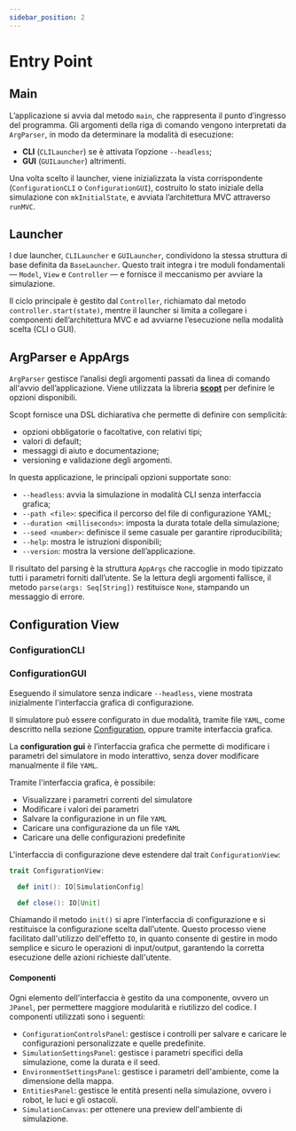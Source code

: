 ```yaml
---
sidebar_position: 2
---
```


# Entry Point

## Main

L’applicazione si avvia dal metodo `main`, che rappresenta il punto d’ingresso del programma.
Gli argomenti della riga di comando vengono interpretati da `ArgParser`, in modo da determinare la modalità di
esecuzione:

- **CLI** (`CLILauncher`) se è attivata l’opzione `--headless`;
- **GUI** (`GUILauncher`) altrimenti.

Una volta scelto il launcher, viene inizializzata la vista corrispondente (`ConfigurationCLI` o `ConfigurationGUI`),
costruito lo stato iniziale della simulazione con `mkInitialState`, e avviata l’architettura MVC attraverso `runMVC`.

## Launcher

I due launcher, `CLILauncher` e `GUILauncher`, condividono la stessa struttura di base definita da `BaseLauncher`.
Questo trait integra i tre moduli fondamentali — `Model`, `View` e `Controller` — e fornisce il meccanismo per avviare
la
simulazione.

Il ciclo principale è gestito dal `Controller`, richiamato dal metodo `controller.start(state)`, mentre il launcher si
limita a collegare i componenti dell’architettura MVC e ad avviarne l’esecuzione nella modalità scelta (CLI o GUI).

## ArgParser e AppArgs

`ArgParser` gestisce l’analisi degli argomenti passati da linea di comando all'avvio dell’applicazione.
Viene utilizzata la libreria [**scopt**](https://github.com/scopt/scopt) per definire le opzioni disponibili.

Scopt fornisce una DSL dichiarativa che permette di definire con semplicità:

- opzioni obbligatorie o facoltative, con relativi tipi;
- valori di default;
- messaggi di aiuto e documentazione;
- versioning e validazione degli argomenti.

In questa applicazione, le principali opzioni supportate sono:

- `--headless`: avvia la simulazione in modalità CLI senza interfaccia grafica;
- `--path <file>`: specifica il percorso del file di configurazione YAML;
- `--duration <milliseconds>`: imposta la durata totale della simulazione;
- `--seed <number>`: definisce il seme casuale per garantire riproducibilità;
- `--help`: mostra le istruzioni disponibili;
- `--version`: mostra la versione dell’applicazione.

Il risultato del parsing è la struttura `AppArgs` che raccoglie in modo tipizzato tutti i parametri forniti dall’utente.
Se la lettura degli argomenti fallisce, il metodo `parse(args: Seq[String])` restituisce `None`, stampando un messaggio
di errore.

## Configuration View

### ConfigurationCLI

### ConfigurationGUI

Eseguendo il simulatore senza indicare `--headless`, viene mostrata inizialmente l'interfaccia grafica di configurazione.

Il simulatore può essere configurato in due modalità, tramite file `YAML`, come descritto nella sezione [Configuration](06-configuration.md), oppure tramite interfaccia grafica.

La **configuration gui** è l’interfaccia grafica che permette di modificare i parametri del simulatore in modo interattivo, senza dover modificare manualmente il file `YAML`.

Tramite l'interfaccia grafica, è possibile:

- Visualizzare i parametri correnti del simulatore
- Modificare i valori dei parametri
- Salvare la configurazione in un file `YAML`
- Caricare una configurazione da un file `YAML`
- Caricare una delle configurazioni predefinite

L'interfaccia di configurazione deve estendere dal trait `ConfigurationView`:

```scala
trait ConfigurationView:

  def init(): IO[SimulationConfig]

  def close(): IO[Unit]
```

Chiamando il metodo `init()` si apre l'interfaccia di configurazione e si restituisce la configurazione scelta dall'utente.
Questo processo viene facilitato dall'utilizzo dell'effetto `IO`, in quanto consente di gestire in modo semplice e sicuro le operazioni di input/output, garantendo la corretta esecuzione delle azioni richieste dall'utente.

#### Componenti

Ogni elemento dell'interfaccia è gestito da una componente, ovvero un `JPanel`, per permettere maggiore modularità e riutilizzo del codice.
I componenti utilizzati sono i seguenti:

- `ConfigurationControlsPanel`: gestisce i controlli per salvare e caricare le configurazioni personalizzate e quelle predefinite.
- `SimulationSettingsPanel`: gestisce i parametri specifici della simulazione, come la durata e il seed.
- `EnvironmentSettingsPanel`: gestisce i parametri dell'ambiente, come la dimensione della mappa.
- `EntitiesPanel`: gestisce le entità presenti nella simulazione, ovvero i robot, le luci e gli ostacoli.
- `SimulationCanvas`: per ottenere una preview dell'ambiente di simulazione.

